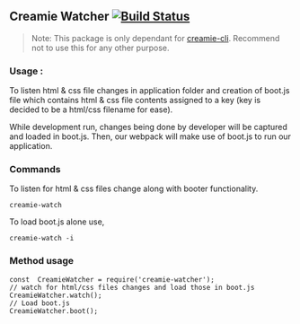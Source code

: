 ## Creamie Watcher [![Build Status](https://travis-ci.org/Haribalajiravi/creamie-watcher.svg?branch=master)](https://travis-ci.org/Haribalajiravi/creamie-watcher)

> Note: This package is only dependant for [creamie-cli](https://www.npmjs.com/package/creamie-cli). Recommend not to use this for any other purpose.

### Usage :
To listen html & css file changes in application folder and creation of boot.js file which contains html & css file contents assigned to a key (key is decided to be a html/css filename for ease).

While development run, changes being done by developer will be captured and loaded in boot.js. Then, our webpack will make use of boot.js to run our application.

### Commands 
To listen for html & css files change along with booter functionality.

	creamie-watch

To load boot.js alone use,

	creamie-watch -i

### Method usage

    const  CreamieWatcher = require('creamie-watcher');
    // watch for html/css files changes and load those in boot.js
    CreamieWatcher.watch();
    // Load boot.js
    CreamieWatcher.boot();

<!--stackedit_data:
eyJoaXN0b3J5IjpbLTI5NDkxNjQ3MCwtMzMyNDU1MzYzXX0=
-->